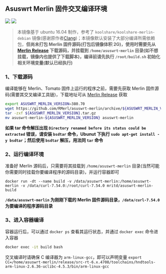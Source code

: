 
## Asuswrt Merlin 固件交叉编译环境

[![](https://images.microbadger.com/badges/image/mritd/asuswrt-merlin-build.svg)](https://microbadger.com/images/mritd/asuswrt-merlin-build "Get your own image badge on microbadger.com")  [![](https://images.microbadger.com/badges/version/mritd/asuswrt-merlin-build.svg)](https://microbadger.com/images/mritd/asuswrt-merlin-build "Get your own version badge on microbadger.com")

> 本镜像基于 ubuntu 16.04 制作，参考了 `koolshare/koolshare-merlin-debian` 镜像(感谢原作者[Clang](https://github.com/clangcn))；本镜像默认安装了大部分编译所需依赖包，**但尚未打包 Merlin 固件源码(打包后镜像体积 2G)，使用时需要先从 [Merlin Release](https://github.com/RMerl/asuswrt-merlin/releases) 下载源码，并挂载到 `/home/asuswrt-merlin` 目录(如不想挂载，镜像内也提供了下载脚本)，编译前请先执行 `/root/build.sh` 初始化相关环境变量(默认已经执行)**


### 1、下载源码

编译能够在 Merlin、Tomato 固件上运行的程序之前，需要先获取 Merlin 固件源码(需要其交叉编译工具链)，下载地址可从 [Merlin Release](https://github.com/RMerl/asuswrt-merlin/releases) 获取

``` sh
export ASUSWRT_MERLIN_VERSION=380.70
wget https://github.com/RMerl/asuswrt-merlin/archive/${ASUSWRT_MERLIN_VERSION}.tar.gz
tar -zxf ${ASUSWRT_MERLIN_VERSION}.tar.gz
mv asuswrt-merlin-${ASUSWRT_MERLIN_VERSION} asuswrt-merlin
```

**如果 tar 命令解压出现 `Directory renamed before its status could be extracted` 错误，请安装 `bsdtar` 命令，Ubunut 下执行 `sudo apt-get install -y bsdtar`；然后使用 `bsdtar` 解压，用法同 `tar` 命令**


### 2、运行编译环境

准备好 Merlin 源码后，只需要将其挂载到 `/home/asuswrt-merlin` 目录(当然可能你需要同时挂载你要编译程序的源码目录)，并运行容器即可

```
docker run -dt --name build -v /data/asuswrt-merlin:/home/asuswrt-merlin -v /data/curl-7.54.0:/root/curl-7.54.0 mritd/asuswrt-merlin-build
```

**`/data/asuswrt-merlin` 为刚刚下载的 Merlin 固件源码目录，`/data/curl-7.54.0` 为要编译的程序源码目录**

### 3、进入容器编译

容器运行后，可以通过 `docker ps` 查看其运行状态，并通过 `docker exec` 命令进入容器

``` sh
docker exec -it build bash
```

交叉编译时请确保 C 编译器为 `arm-linux-gcc`，即可以声明变量 `export CC=/home/asuswrt-merlin/release/src-rt-6.x.4708/toolchains/hndtools-arm-linux-2.6.36-uclibc-4.5.3/bin/arm-linux-gcc`



